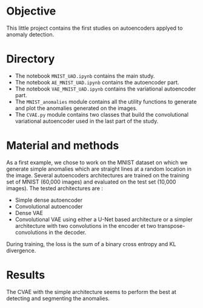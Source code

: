 # Objective

This little project contains the first studies on autoencoders applyed to anomaly detection.

# Directory

* The notebook ```MNIST_UAD.ipynb``` contains the main study.
* The notebook ```AE_MNIST_UAD.ipynb``` contains the autoencoder part.
* The notebook ```VAE_MNIST_UAD.ipynb``` contains the variational autoencoder part.
* The ```MNIST_anomalies``` module contains all the utility functions to generate and plot the anomalies
generated on the images.
* The ```CVAE.py``` module contains two classes that build the convolutional variational autoencoder used
in the last part of the study.

# Material and methods

As a first example, we chose to work on the MNIST dataset on which we generate simple anomalies which are
straight lines at a random location in the image. Several autoencoders architectures are trained on the 
training set of MNIST (60,000 images) and evaluated on the test set (10,000 images). The tested architectures
are :
* Simple dense autoencoder
* Convolutional autoencoder
* Dense VAE
* Convolutional VAE using either a U-Net based architecture or a simpler architecture with two convolutions
in the encoder et two transpose-convolutions in the decoder.

During training, the loss is the sum of a binary cross entropy and KL divergence.

# Results
The CVAE with the simple architecture seems to perform the best at detecting and segmenting the anomalies.


